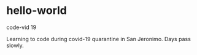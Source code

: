 # hello-world
code-vid 19

Learning to code during covid-19 quarantine in San Jeronimo. Days pass slowly.
